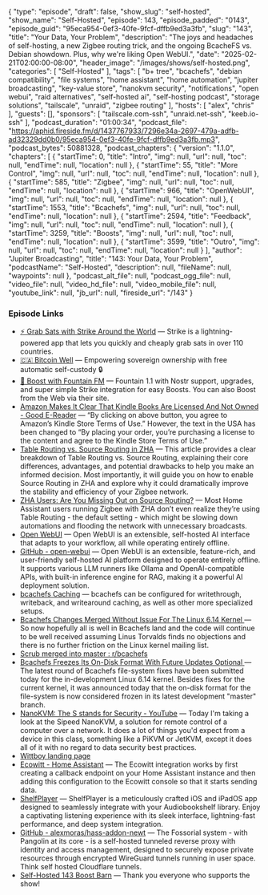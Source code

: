{
  "type": "episode",
  "draft": false,
  "show_slug": "self-hosted",
  "show_name": "Self-Hosted",
  "episode": 143,
  "episode_padded": "0143",
  "episode_guid": "95eca954-0ef3-40fe-9fcf-dffb9ed3a3fb",
  "slug": "143",
  "title": "Your Data, Your Problem",
  "description": "The joys and headaches of self-hosting, a new Zigbee routing trick, and the ongoing BcacheFS vs. Debian showdown. Plus, why we're liking Open WebUI.",
  "date": "2025-02-21T02:00:00-08:00",
  "header_image": "/images/shows/self-hosted.png",
  "categories": [
    "Self-Hosted"
  ],
  "tags": [
    "b+ tree",
    "bcachefs",
    "debian compatibility",
    "file systems",
    "home assistant",
    "home automation",
    "jupiter broadcasting",
    "key-value store",
    "nanokvm security",
    "notifications",
    "open webui",
    "raid alternatives",
    "self-hosted ai",
    "self-hosting podcast",
    "storage solutions",
    "tailscale",
    "unraid",
    "zigbee routing"
  ],
  "hosts": [
    "alex",
    "chris"
  ],
  "guests": [],
  "sponsors": [
    "tailscale.com-ssh",
    "unraid.net-ssh",
    "keeb.io-ssh"
  ],
  "podcast_duration": "01:00:34",
  "podcast_file": "https://aphid.fireside.fm/d/1437767933/7296e34a-2697-479a-adfb-ad32329dd0b0/95eca954-0ef3-40fe-9fcf-dffb9ed3a3fb.mp3",
  "podcast_bytes": 50881328,
  "podcast_chapters": {
    "version": "1.1.0",
    "chapters": [
      {
        "startTime": 0,
        "title": "Intro",
        "img": null,
        "url": null,
        "toc": null,
        "endTime": null,
        "location": null
      },
      {
        "startTime": 55,
        "title": "More Control",
        "img": null,
        "url": null,
        "toc": null,
        "endTime": null,
        "location": null
      },
      {
        "startTime": 585,
        "title": "Zigbee",
        "img": null,
        "url": null,
        "toc": null,
        "endTime": null,
        "location": null
      },
      {
        "startTime": 966,
        "title": "OpenWebUI",
        "img": null,
        "url": null,
        "toc": null,
        "endTime": null,
        "location": null
      },
      {
        "startTime": 1553,
        "title": "Bcachefs",
        "img": null,
        "url": null,
        "toc": null,
        "endTime": null,
        "location": null
      },
      {
        "startTime": 2594,
        "title": "Feedback",
        "img": null,
        "url": null,
        "toc": null,
        "endTime": null,
        "location": null
      },
      {
        "startTime": 3259,
        "title": "Boosts",
        "img": null,
        "url": null,
        "toc": null,
        "endTime": null,
        "location": null
      },
      {
        "startTime": 3599,
        "title": "Outro",
        "img": null,
        "url": null,
        "toc": null,
        "endTime": null,
        "location": null
      }
    ],
    "author": "Jupiter Broadcasting",
    "title": "143: Your Data, Your Problem",
    "podcastName": "Self-Hosted",
    "description": null,
    "fileName": null,
    "waypoints": null
  },
  "podcast_alt_file": null,
  "podcast_ogg_file": null,
  "video_file": null,
  "video_hd_file": null,
  "video_mobile_file": null,
  "youtube_link": null,
  "jb_url": null,
  "fireside_url": "/143"
}


### Episode Links

  * [⚡ Grab Sats with Strike Around the World](https://strike.me/download/ "⚡ Grab Sats with Strike Around the World") — Strike is a lightning-powered app that lets you quickly and cheaply grab sats in over 110 countries.
  * [🇨🇦 Bitcoin Well](https://bitcoinwell.com/referral/jupiter "🇨🇦  Bitcoin Well") — Empowering sovereign ownership with free automatic self-custody 🔒
  * [🎉 Boost with Fountain FM](https://fountain.fm/show/LxGQPEpBqTDLxF4d6qC5 "🎉 Boost with Fountain FM") — Fountain 1.1 with Nostr support, upgrades, and super simple Strike integration for easy Boosts. You can also Boost from the Web via their site.
  * [Amazon Makes It Clear That Kindle Books Are Licensed And Not Owned - Good E-Reader](https://goodereader.com/blog/kindle/amazon-changes-licensing-text-when-kindle-books-are-purchased "Amazon Makes It Clear That Kindle Books Are Licensed And Not Owned - Good E-Reader") — “By clicking on above button, you agree to Amazon’s Kindle Store Terms of Use.” However, the text in the USA has been changed to “By placing your order, you’re purchasing a license to the content and agree to the Kindle Store Terms of Use.”
  * [Table Routing vs. Source Routing in ZHA](https://meshstack.de/post/home-assistant/zigbee-table-routing-vs-source-routing-zha/ "Table Routing vs. Source Routing in ZHA") — This article provides a clear breakdown of Table Routing vs. Source Routing, explaining their core differences, advantages, and potential drawbacks to help you make an informed decision. Most importantly, it will guide you on how to enable Source Routing in ZHA and explore why it could dramatically improve the stability and efficiency of your Zigbee network.
  * [ZHA Users: Are You Missing Out on Source Routing?](https://www.reddit.com/r/homeassistant/comments/1iq9dav/zha_users_are_you_missing_out_on_source_routing/ "ZHA Users: Are You Missing Out on Source Routing?") — Most Home Assistant users running Zigbee with ZHA don’t even realize they’re using Table Routing - the default setting - which might be slowing down automations and flooding the network with unnecessary broadcasts.
  * [Open WebUI](https://openwebui.com/ "Open WebUI") — Open WebUI is an extensible, self-hosted AI interface that adapts to your workflow, all while operating entirely offline.
  * [GitHub - open-webui](https://github.com/open-webui/open-webui "GitHub - open-webui") — Open WebUI is an extensible, feature-rich, and user-friendly self-hosted AI platform designed to operate entirely offline. It supports various LLM runners like Ollama and OpenAI-compatible APIs, with built-in inference engine for RAG, making it a powerful AI deployment solution.
  * [bcachefs Caching](https://bcachefs.org/Caching/ "bcachefs Caching") — bcachefs can be configured for writethrough, writeback, and writearound caching, as well as other more specialized setups.
  * [Bcachefs Changes Merged Without Issue For The Linux 6.14 Kernel ](https://www.phoronix.com/news/Bcachefs-Linux-6.14-Merged "Bcachefs Changes Merged Without Issue For The Linux 6.14 Kernel ") — So now hopefully all is well in Bcachefs land and the code will continue to be well received assuming Linus Torvalds finds no objections and there is no further friction on the Linux kernel mailing list.
  * [Scrub merged into master : r/bcachefs](https://www.reddit.com/r/bcachefs/comments/1igx9ck/scrub_merged_into_master/ "Scrub merged into master : r/bcachefs")
  * [Bcachefs Freezes Its On-Disk Format With Future Updates Optional ](https://www.phoronix.com/news/Bcachefs-On-Disk-Format-Freeze "Bcachefs Freezes Its On-Disk Format With Future Updates Optional ") — The latest round of Bcachefs file-system fixes have been submitted today for the in-development Linux 6.14 kernel. Besides fixes for the current kernel, it was announced today that the on-disk format for the file-system is now considered frozen in its latest development "master" branch. 
  * [NanoKVM: The S stands for Security - YouTube](https://www.youtube.com/watch?v=plJGZQ35Q6I "NanoKVM: The S stands for Security - YouTube") — Today I'm taking a look at the Sipeed NanoKVM, a solution for remote control of a computer over a network. It does a lot of things you'd expect from a device in this class, something like a PiKVM or JetKVM, except it does all of it with no regard to data security best practices.
  * [Wittboy landing page](https://shop.ecowitt.com/pages/wittboy-landing-page "Wittboy landing page")
  * [Ecowitt - Home Assistant](https://www.home-assistant.io/integrations/ecowitt/ "Ecowitt - Home Assistant") — The Ecowitt integration works by first creating a callback endpoint on your Home Assistant instance and then adding this configuration to the Ecowitt console so that it starts sending data.
  * [ShelfPlayer](https://github.com/rasmuslos/ShelfPlayer "ShelfPlayer") — ShelfPlayer is a meticulously crafted iOS and iPadOS app designed to seamlessly integrate with your Audiobookshelf library. Enjoy a captivating listening experience with its sleek interface, lightning-fast performance, and deep system integration.
  * [GitHub - alexmoras/hass-addon-newt](https://github.com/alexmoras/hass-addon-newt "GitHub - alexmoras/hass-addon-newt") — The Fossorial system - with Pangolin at its core - is a self-hosted tunneled reverse proxy with identity and access management, designed to securely expose private resources through encrypted WireGuard tunnels running in user space. Think self hosted Cloudflare tunnels.
  * [Self-Hosted 143 Boost Barn](https://paste.docs.lol/code/ShoehornCoastlines "Self-Hosted 143 Boost Barn") — Thank you everyone who supports the show!


